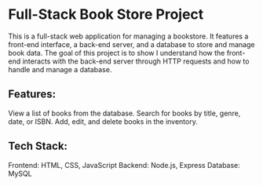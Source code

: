 # Full-Stack Book Store Project
This is a full-stack web application for managing a bookstore. It features a front-end interface, a back-end server, and a database to store and manage book data. The goal of this project is to show I understand how the front-end interacts with the back-end server through HTTP requests and how to handle and manage a database.

## Features:
View a list of books from the database.
Search for books by title, genre, date, or ISBN.
Add, edit, and delete books in the inventory.

## Tech Stack:
Frontend: HTML, CSS, JavaScript
Backend: Node.js, Express
Database: MySQL
